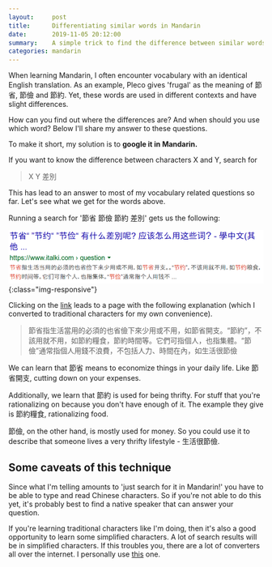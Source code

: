 ```yaml
---
layout:     post
title:      Differentiating similar words in Mandarin
date:       2019-11-05 20:12:00
summary:    A simple trick to find the difference between similar words in Mandarin
categories: mandarin
---
```


When learning Mandarin, I often encounter vocabulary with an identical English translation.
As an example, Pleco gives 'frugal' as the meaning of 節省, 節儉 and 節約.
Yet, these words are used in different contexts and have slight differences. 

How can you find out where the differences are? And when should you use which word?
Below I'll share my answer to these questions. 

To make it short, my solution is to **google it in Mandarin.** 

If you want to know the difference between characters X and Y, search for 
> X Y 差別

This has lead to an answer to most of my vocabulary related questions so far. Let's see what we get for the words above.

Running a search for '節省 節儉 節約 差別' gets us the following:

![image-title-here](/images/2019-11/chineseCharactersSearchResultFrugal.png){:class="img-responsive"}

Clicking on the [link](https://www.italki.com/question/274511?hl=zh-tw) leads to a page with the following explanation (which I converted to traditional characters for my own convenience).

> 節省指生活當用的必須的也省儉下來少用或不用，如節省開支。“節約”，不該用就不用，如節約糧食，節約時間等。它們可指個人，也指集體。“節儉”通常指個人用錢不浪費，不包括人力、時間在內，如生活很節儉

We can learn that 節省 means to economize things in your daily life. Like 節省開支, cutting down on your expenses. 

Additionally, we learn that 節約 is used for being thrifty. For stuff that you're rationalizing on because you don't have enough of it. The example they give is 節約糧食, rationalizing food.

節儉, on the other hand, is mostly used for money. So you could use it to describe that someone lives a very thrifty lifestyle - 生活很節儉. 


## Some caveats of this technique

Since what I'm telling amounts to 'just search for it in Mandarin!' you have to be able to type and read Chinese characters. So if you're not able to do this yet, it's probably best to find a native speaker that can answer your question.

If you're learning traditional characters like I'm doing, then it's also a good opportunity to learn some simplified characters. A lot of search results will be in simplified characters. If this troubles you, there are a lot of converters all over the internet. I personally use [this](https://www.chinese-tools.com/tools/converter-simptrad.html) one.




